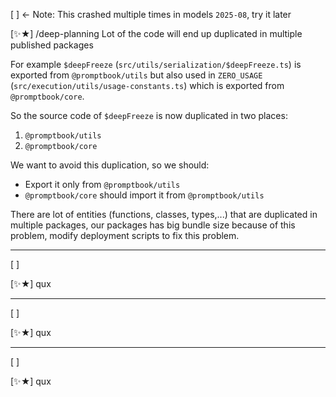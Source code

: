 [ ] <- Note: This crashed multiple times in models `2025-08`, try it later

[✨★] /deep-planning Lot of the code will end up duplicated in multiple published packages

For example `$deepFreeze` (`src/utils/serialization/$deepFreeze.ts`) is exported from `@promptbook/utils`
but also used in `ZERO_USAGE` (`src/execution/utils/usage-constants.ts`) which is exported from `@promptbook/core`.

So the source code of `$deepFreeze` is now duplicated in two places:

1. `@promptbook/utils`
2. `@promptbook/core`

We want to avoid this duplication, so we should:

-   Export it only from `@promptbook/utils`
-   `@promptbook/core` should import it from `@promptbook/utils`

There are lot of entities (functions, classes, types,...) that are duplicated in multiple packages, our packages has big bundle size because of this problem, modify deployment scripts to fix this problem.

---

[ ]

[✨★] qux

---

[ ]

[✨★] qux

---

[ ]

[✨★] qux
